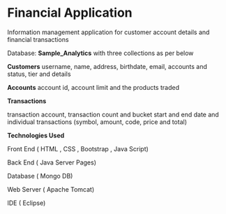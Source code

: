 # Financial Application


Information management application for customer account details and financial transactions

Database: **Sample_Analytics** with three collections as per below

**Customers**
username, name, address, birthdate, email, accounts and status, tier and details 

**Accounts** 
account id, account limit and the products traded

**Transactions**

transaction account, transaction count and bucket start and end date and individual transactions (symbol, amount, code, price and total)

**Technologies Used**

Front End ( HTML , CSS , Bootstrap , Java Script)

Back End ( Java Server Pages)

Database ( Mongo DB)

Web Server ( Apache Tomcat)

IDE ( Eclipse)
